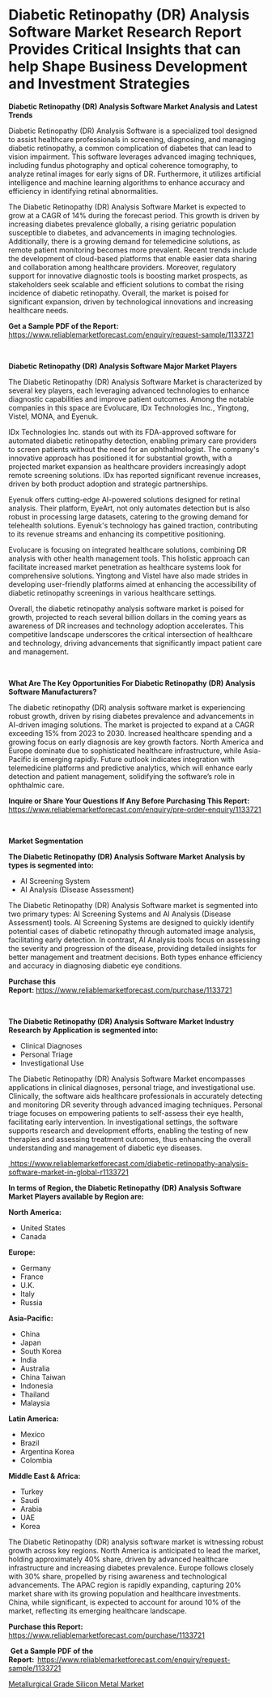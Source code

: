 <p><h1>Diabetic Retinopathy (DR) Analysis Software Market Research Report Provides Critical Insights that can help Shape Business Development and Investment Strategies</h1></p><p><strong>Diabetic Retinopathy (DR) Analysis Software Market Analysis and Latest Trends</strong></p>
<p><p>Diabetic Retinopathy (DR) Analysis Software is a specialized tool designed to assist healthcare professionals in screening, diagnosing, and managing diabetic retinopathy, a common complication of diabetes that can lead to vision impairment. This software leverages advanced imaging techniques, including fundus photography and optical coherence tomography, to analyze retinal images for early signs of DR. Furthermore, it utilizes artificial intelligence and machine learning algorithms to enhance accuracy and efficiency in identifying retinal abnormalities.</p><p>The Diabetic Retinopathy (DR) Analysis Software Market is expected to grow at a CAGR of 14% during the forecast period. This growth is driven by increasing diabetes prevalence globally, a rising geriatric population susceptible to diabetes, and advancements in imaging technologies. Additionally, there is a growing demand for telemedicine solutions, as remote patient monitoring becomes more prevalent. Recent trends include the development of cloud-based platforms that enable easier data sharing and collaboration among healthcare providers. Moreover, regulatory support for innovative diagnostic tools is boosting market prospects, as stakeholders seek scalable and efficient solutions to combat the rising incidence of diabetic retinopathy. Overall, the market is poised for significant expansion, driven by technological innovations and increasing healthcare needs.</p></p>
<p><strong>Get a Sample PDF of the Report:&nbsp;</strong> <a href="https://www.reliablemarketforecast.com/enquiry/request-sample/1133721?utm_campaign=3176&utm_medium=2&utm_source=Github&utm_content=ia&utm_term=25032025&utm_id=diabetic-retinopathy-dr-analysis-software">https://www.reliablemarketforecast.com/enquiry/request-sample/1133721</a></p>
<p>&nbsp;</p>
<p><strong>Diabetic Retinopathy (DR) Analysis Software Major Market Players</strong></p>
<p><p>The Diabetic Retinopathy (DR) Analysis Software Market is characterized by several key players, each leveraging advanced technologies to enhance diagnostic capabilities and improve patient outcomes. Among the notable companies in this space are Evolucare, IDx Technologies Inc., Yingtong, Vistel, MONA, and Eyenuk.</p><p>IDx Technologies Inc. stands out with its FDA-approved software for automated diabetic retinopathy detection, enabling primary care providers to screen patients without the need for an ophthalmologist. The company's innovative approach has positioned it for substantial growth, with a projected market expansion as healthcare providers increasingly adopt remote screening solutions. IDx has reported significant revenue increases, driven by both product adoption and strategic partnerships.</p><p>Eyenuk offers cutting-edge AI-powered solutions designed for retinal analysis. Their platform, EyeArt, not only automates detection but is also robust in processing large datasets, catering to the growing demand for telehealth solutions. Eyenuk's technology has gained traction, contributing to its revenue streams and enhancing its competitive positioning.</p><p>Evolucare is focusing on integrated healthcare solutions, combining DR analysis with other health management tools. This holistic approach can facilitate increased market penetration as healthcare systems look for comprehensive solutions. Yingtong and Vistel have also made strides in developing user-friendly platforms aimed at enhancing the accessibility of diabetic retinopathy screenings in various healthcare settings.</p><p>Overall, the diabetic retinopathy analysis software market is poised for growth, projected to reach several billion dollars in the coming years as awareness of DR increases and technology adoption accelerates. This competitive landscape underscores the critical intersection of healthcare and technology, driving advancements that significantly impact patient care and management.</p></p>
<p>&nbsp;</p>
<p><strong>What Are The Key Opportunities For Diabetic Retinopathy (DR) Analysis Software Manufacturers?</strong></p>
<p><p>The diabetic retinopathy (DR) analysis software market is experiencing robust growth, driven by rising diabetes prevalence and advancements in AI-driven imaging solutions. The market is projected to expand at a CAGR exceeding 15% from 2023 to 2030. Increased healthcare spending and a growing focus on early diagnosis are key growth factors. North America and Europe dominate due to sophisticated healthcare infrastructure, while Asia-Pacific is emerging rapidly. Future outlook indicates integration with telemedicine platforms and predictive analytics, which will enhance early detection and patient management, solidifying the software’s role in ophthalmic care.</p></p>
<p><strong>Inquire or Share Your Questions If Any Before Purchasing This Report:</strong> <a href="https://www.reliablemarketforecast.com/enquiry/pre-order-enquiry/1133721?utm_campaign=3176&utm_medium=2&utm_source=Github&utm_content=ia&utm_term=25032025&utm_id=diabetic-retinopathy-dr-analysis-software">https://www.reliablemarketforecast.com/enquiry/pre-order-enquiry/1133721</a></p>
<p>&nbsp;</p>
<p><strong>Market Segmentation</strong></p>
<p><strong>The Diabetic Retinopathy (DR) Analysis Software Market Analysis by types is segmented into:</strong></p>
<p><ul><li>AI Screening System</li><li>AI Analysis (Disease Assessment)</li></ul></p>
<p><p>The Diabetic Retinopathy (DR) Analysis Software market is segmented into two primary types: AI Screening Systems and AI Analysis (Disease Assessment) tools. AI Screening Systems are designed to quickly identify potential cases of diabetic retinopathy through automated image analysis, facilitating early detection. In contrast, AI Analysis tools focus on assessing the severity and progression of the disease, providing detailed insights for better management and treatment decisions. Both types enhance efficiency and accuracy in diagnosing diabetic eye conditions.</p></p>
<p><strong>Purchase this Report:&nbsp;</strong><a href="https://www.reliablemarketforecast.com/purchase/1133721?utm_campaign=3176&utm_medium=2&utm_source=Github&utm_content=ia&utm_term=25032025&utm_id=diabetic-retinopathy-dr-analysis-software">https://www.reliablemarketforecast.com/purchase/1133721</a></p>
<p>&nbsp;</p>
<p><strong>The Diabetic Retinopathy (DR) Analysis Software Market Industry Research by Application is segmented into:</strong></p>
<p><ul><li>Clinical Diagnoses</li><li>Personal Triage</li><li>Investigational Use</li></ul></p>
<p><p>The Diabetic Retinopathy (DR) Analysis Software Market encompasses applications in clinical diagnoses, personal triage, and investigational use. Clinically, the software aids healthcare professionals in accurately detecting and monitoring DR severity through advanced imaging techniques. Personal triage focuses on empowering patients to self-assess their eye health, facilitating early intervention. In investigational settings, the software supports research and development efforts, enabling the testing of new therapies and assessing treatment outcomes, thus enhancing the overall understanding and management of diabetic eye diseases.</p></p>
<p><a href="https://www.reliablemarketforecast.com/diabetic-retinopathy-analysis-software-market-in-global-r1133721?utm_campaign=3176&utm_medium=2&utm_source=Github&utm_content=ia&utm_term=25032025&utm_id=diabetic-retinopathy-dr-analysis-software">&nbsp;https://www.reliablemarketforecast.com/diabetic-retinopathy-analysis-software-market-in-global-r1133721</a></p>
<p><strong>In terms of Region, the Diabetic Retinopathy (DR) Analysis Software Market Players available by Region are:</strong></p>
<p>
    <p> <strong> North America: </strong>
        <ul>
            <li>United States</li>
            <li>Canada</li>
        </ul>
        </p> 
    <p> <strong> Europe: </strong>
        <ul>
            <li>Germany</li>
            <li>France</li>
            <li>U.K.</li>
            <li>Italy</li>
            <li>Russia</li>
        </ul>
        </p> 
    <p> <strong> Asia-Pacific: </strong>
        <ul>
            <li>China</li>
            <li>Japan</li>
            <li>South Korea</li>
            <li>India</li>
            <li>Australia</li>
            <li>China Taiwan</li>
            <li>Indonesia</li>
            <li>Thailand</li>
            <li>Malaysia</li>
        </ul>
        </p> 
    <p> <strong> Latin America: </strong>
        <ul>
            <li>Mexico</li>
            <li>Brazil</li>
            <li>Argentina Korea</li>
            <li>Colombia</li>
        </ul>
        </p> 
    <p> <strong> Middle East & Africa: </strong>
        <ul>
            <li>Turkey</li>
            <li>Saudi</li>
            <li>Arabia</li>
            <li>UAE</li>
            <li>Korea</li>
        </ul>
    </p>
    </p>
<p><p>The Diabetic Retinopathy (DR) analysis software market is witnessing robust growth across key regions. North America is anticipated to lead the market, holding approximately 40% share, driven by advanced healthcare infrastructure and increasing diabetes prevalence. Europe follows closely with 30% share, propelled by rising awareness and technological advancements. The APAC region is rapidly expanding, capturing 20% market share with its growing population and healthcare investments. China, while significant, is expected to account for around 10% of the market, reflecting its emerging healthcare landscape.</p></p>
<p><strong>Purchase this Report: </strong><a href="https://www.reliablemarketforecast.com/purchase/1133721?utm_campaign=3176&utm_medium=2&utm_source=Github&utm_content=ia&utm_term=25032025&utm_id=diabetic-retinopathy-dr-analysis-software">https://www.reliablemarketforecast.com/purchase/1133721</a></p>
<p>&nbsp;<strong>Get a Sample PDF of the Report:&nbsp;&nbsp;</strong><a href="https://www.reliablemarketforecast.com/enquiry/request-sample/1133721?utm_campaign=3176&utm_medium=2&utm_source=Github&utm_content=ia&utm_term=25032025&utm_id=diabetic-retinopathy-dr-analysis-software">https://www.reliablemarketforecast.com/enquiry/request-sample/1133721</a></p>
<p><strong></strong></p>
<p><p><a href="https://github.com/daphnyvashdi/Market-Research-Report-List-1/blob/main/metallurgical-grade-silicon-metal-market.md?utm_campaign=3176&utm_medium=2&utm_source=Github&utm_content=ia&utm_term=25032025&utm_id=diabetic-retinopathy-dr-analysis-software">Metallurgical Grade Silicon Metal Market</a></p></p>